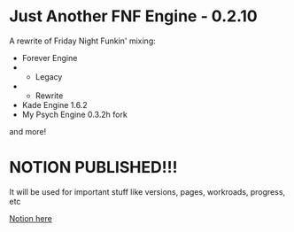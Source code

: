 # Just Another FNF Engine - 0.2.10

A rewrite of Friday Night Funkin' mixing:
- Forever Engine
- - Legacy 
- - Rewrite
- Kade Engine 1.6.2 
- My Psych Engine 0.3.2h fork

and more!

# NOTION PUBLISHED!!!

It will be used for important stuff like versions, pages, workroads, progress, etc

[Notion here](https://sancobtw.notion.site/sancobtw/Just-Another-FNF-Engine-c4076e2b1ea34032a4f9e9faa754537c)
